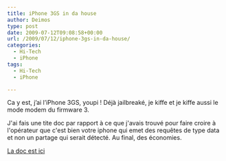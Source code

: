 ```yaml
---
title: iPhone 3GS in da house
author: Deimos
type: post
date: 2009-07-12T09:08:58+00:00
url: /2009/07/12/iphone-3gs-in-da-house/
categories:
  - Hi-Tech
  - iPhone
tags:
  - Hi-Tech
  - iPhone

---
```


Ca y est, j’ai l’iPhone 3GS, youpi ! Déjà jailbreaké, je kiffe et je kiffe aussi le mode modem du firmware 3.

J'ai fais une tite doc par rapport à ce que j'avais trouvé pour faire croire à l'opérateur que c'est bien votre iphone qui emet des requêtes de type data et non un partage qui serait détecté. Au final, des économies.

[La doc est ici](http://wiki.deimos.fr/Activer_le_mode_modem_sous_le_firmware_3.0_iPhone)
